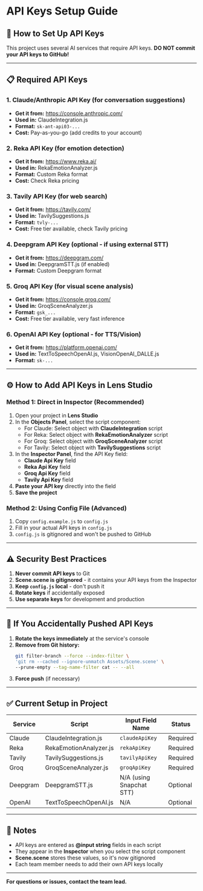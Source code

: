 # API Keys Setup Guide

## 🔑 How to Set Up API Keys

This project uses several AI services that require API keys. **DO NOT commit your API keys to GitHub!**

---

## 📋 Required API Keys

### 1. **Claude/Anthropic API Key** (for conversation suggestions)
- **Get it from:** https://console.anthropic.com/
- **Used in:** ClaudeIntegration.js
- **Format:** `sk-ant-api03-...`
- **Cost:** Pay-as-you-go (add credits to your account)

### 2. **Reka API Key** (for emotion detection)
- **Get it from:** https://www.reka.ai/
- **Used in:** RekaEmotionAnalyzer.js
- **Format:** Custom Reka format
- **Cost:** Check Reka pricing

### 3. **Tavily API Key** (for web search)
- **Get it from:** https://tavily.com/
- **Used in:** TavilySuggestions.js
- **Format:** `tvly-...`
- **Cost:** Free tier available, check Tavily pricing

### 4. **Deepgram API Key** (optional - if using external STT)
- **Get it from:** https://deepgram.com/
- **Used in:** DeepgramSTT.js (if enabled)
- **Format:** Custom Deepgram format

### 5. **Groq API Key** (for visual scene analysis)
- **Get it from:** https://console.groq.com/
- **Used in:** GroqSceneAnalyzer.js
- **Format:** `gsk_...`
- **Cost:** Free tier available, very fast inference

### 6. **OpenAI API Key** (optional - for TTS/Vision)
- **Get it from:** https://platform.openai.com/
- **Used in:** TextToSpeechOpenAI.js, VisionOpenAI_DALLE.js
- **Format:** `sk-...`

---

## ⚙️ How to Add API Keys in Lens Studio

### **Method 1: Direct in Inspector (Recommended)**

1. Open your project in **Lens Studio**
2. In the **Objects Panel**, select the script component:
   - For Claude: Select object with **ClaudeIntegration** script
   - For Reka: Select object with **RekaEmotionAnalyzer** script
   - For Groq: Select object with **GroqSceneAnalyzer** script
   - For Tavily: Select object with **TavilySuggestions** script
3. In the **Inspector Panel**, find the API Key field:
   - **Claude Api Key** field
   - **Reka Api Key** field
   - **Groq Api Key** field
   - **Tavily Api Key** field
4. **Paste your API key** directly into the field
5. **Save the project**

### **Method 2: Using Config File (Advanced)**

1. Copy `config.example.js` to `config.js`
2. Fill in your actual API keys in `config.js`
3. `config.js` is gitignored and won't be pushed to GitHub

---

## ⚠️ Security Best Practices

1. **Never commit API keys** to Git
2. **Scene.scene is gitignored** - it contains your API keys from the Inspector
3. **Keep `config.js` local** - don't push it
4. **Rotate keys** if accidentally exposed
5. **Use separate keys** for development and production

---

## 🚨 If You Accidentally Pushed API Keys

1. **Rotate the keys immediately** at the service's console
2. **Remove from Git history:**
   ```bash
   git filter-branch --force --index-filter \
   'git rm --cached --ignore-unmatch Assets/Scene.scene' \
   --prune-empty --tag-name-filter cat -- --all
   ```
3. **Force push** (if necessary)

---

## ✅ Current Setup in Project

| Service | Script | Input Field Name | Status |
|---------|--------|------------------|--------|
| Claude | ClaudeIntegration.js | `claudeApiKey` | Required |
| Reka | RekaEmotionAnalyzer.js | `rekaApiKey` | Required |
| Tavily | TavilySuggestions.js | `tavilyApiKey` | Required |
| Groq | GroqSceneAnalyzer.js | `groqApiKey` | Required |
| Deepgram | DeepgramSTT.js | N/A (using Snapchat STT) | Optional |
| OpenAI | TextToSpeechOpenAI.js | N/A | Optional |

---

## 📝 Notes

- API keys are entered as **@input string** fields in each script
- They appear in the **Inspector** when you select the script component
- **Scene.scene** stores these values, so it's now gitignored
- Each team member needs to add their own API keys locally

---

**For questions or issues, contact the team lead.**

